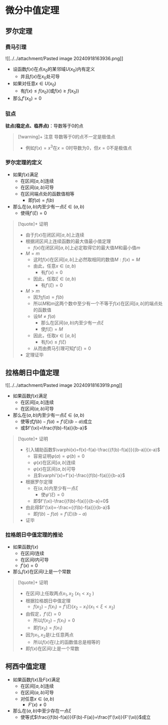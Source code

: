 # 微分中值定理

## 罗尔定理

### 费马引理
![[../../attachment/Pasted image 20240918163936.png]]
- 设函数$f(x)$在点$x_{0}$的某邻域$U(x_{0})$内有定义
	- 并且$f(x)$在$x_{0}$处可导
- 如果对任意$x\in U(x_{0})$
	- 有$f(x)\leq f(x_{0})$(或$f(x)\geq f(x_{0})$)
- 那么$f'(x_{0})=0$

### 驻点

**驻点(稳定点、临界点)**：导数等于0的点

>[!warning]+ 注意
> 导数等于0的点不一定是极值点
> - 例如$f(x)=x^{3}$在$x=0$时导数为$0$，但$x=0$不是极值点


### 罗尔定理的定义

- 如果$f(x)$满足
	- 在区间$[a,b]$连续
	- 在区间$(a,b)$可导
	- 在区间端点处的函数值相等
		- 即$f(a)=f(b)$
- 那么在$(a,b)$内至少有一点$\xi \in(a,b)$
	- 使得$f'(\xi)=0$

>[!quote]+ 证明
> - 由于$f(x)$在闭区间$[a,b]$上连续
> - 根据闭区间上连续函数的最大值最小值定理
> 	- $f(x)$在闭区间$[a,b]$上必定取得它的最大值$M$和最小值$m$
> - $M=m$
> 	- 这时$f(x)$在区间$[a,b]$上必然取相同的数值$M:f(x)=M$
> 	- 由此，任意$x\in(a,b)$
> 		- 有$f'(x)=0$
> 	- 因此，任取$\xi \in (a,b)$
> 		- 有$f'(\xi )=0$
> - $M>m$
> 	- 因为$f(a)=f(b)$
> 	- 所以$M$和$m$这两个数中至少有一个不等于$f(x)$在区间$[a,b]$的端点处的函数值
> 	- 设$M\neq f(a)$
> 		- 那么在区间$(a,b)$内至少有一点$\xi$
> 		- 使$f(\xi)=M$
> 	- 因此，任取$x\in[a,b]$
> 		- 有$f(x)\leq f(\xi)$
> 	- 从而由费马引理可知$f'(\xi)=0$
> - 定理证毕


## 拉格朗日中值定理

![[../../attachment/Pasted image 20240918163919.png]]

- 如果函数$f(x)$满足
	- 在区间$[a,b]$连续
	- 在区间$(a,b)$可导
- 那么在$(a,b)$内至少有一点$\xi \in(a,b)$
	- 使等式$f(b)-f(a)=f'(\xi)(b-a)$成立
	- 或$f'(\xi)=\frac{f(b)-f(a)}{b-a}$

>[!quote]+ 证明
> - 引入辅助函数$\varphi(x)=f(x)-f(a)-\frac{{f(b)-f(a)}}{(b-a)}(x-a)$
> 	- 容易证明$\varphi(a)=\varphi(b)=0$
> 	- $\varphi(x)$在区间$[a,b]$连续
> 	- $\varphi(x)$在区间$(a,b)$可导
> 	- 且$\varphi'(x)=f'(x)-\frac{{f(b)-f(a)}}{b-a}$
> - 根据罗尔定理
> 	- 在$(a,b)$内至少有一点$\xi$
> 		- 使$\varphi'(\xi)=0$
> 	- 即$f'(\xi)-\frac{{f(b)-f(a)}}{b-a}=0$
> - 由此得$f'(\xi)=-\frac={{f(b)-f(a)}}{b-a}$
> 	- 即$f(b)-f(a)=f'(\xi)(b-a)$
> - 证毕

### 拉格朗日中值定理的推论

- 如果函数$f(x)$
	- 在区间$I$连续
	- 在区间$I$内可导
	- $f'(x)=0$
- 那么$f(x)$在区间$I$上是一个常数

>[!quote]+ 证明
> - 在区间I上任取两点$x_{1},x_{2}$ ($x_{1}<x_{2}$ )
> - 根据拉格朗日中值定理
> 	- $f(x_{2})-f(x_{1}) =f'(\xi)(x_{2}-x_{1})$($x_{1}<\xi<x_{2}$)
> - 由假定，$f'(\xi)=0$
> 	- 所以$f(x_{2})-f(x_{1})=0$
> 	- 即$f(x_{2})= f(x_{1})$
> - 因为$x_{1},x_{2}$是$I$上任意两点
> 	- 所以$f(x)$在$I$上的函数值总是相等的
> - 即$f(x)$在区间$I$上是一个常数

## 柯西中值定理

- 如果函数$f(x)$及$F(x)$满足
	- 在区间$[a,b]$连续
	- 在区间$(a,b)$可导
	- 对任意$x\in(a,b)$
		- $F'(x)\neq 0$
- 那么在$(a,b)$中至少存在一点$\xi$
	- 使等式$\frac{{f(b)-f(a)}}{F(b)-F(a)}=\frac{f'(\xi)}{F'(\xi)}$成立
